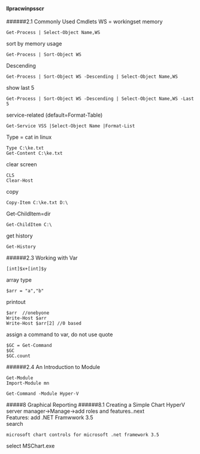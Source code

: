 #### llpracwinpsscr
######2.1 Commonly Used Cmdlets
WS = workingset memory
```
Get-Process | Select-Object Name,WS
```
sort by memory usage
```
Get-Process | Sort-Object WS
```
Descending
```
Get-Process | Sort-Object WS -Descending | Select-Object Name,WS
```
show last 5
```
Get-Process | Sort-Object WS -Descending | Select-Object Name,WS -Last 5
```

service-related (default=Format-Table)
```
Get-Service VSS |Select-Object Name |Format-List
```
Type = cat in linux
```
Type C:\ke.txt
Get-Content C:\ke.txt
```
clear screen
```
CLS
Clear-Host
```
copy
```
Copy-Item C:\ke.txt D:\
```
Get-ChildItem=dir
```
Get-ChildItem C:\
```
get history
```
Get-History
```
######2.3 Working with Var
```
[int]$x+[int]$y
```
array type
```
$arr = "a","b"
```
printout
```
$arr  //onebyone
Write-Host $arr
Write-Host $arr[2] //0 based
```
assign a command to var, do not use quote
```
$GC = Get-Command
$GC
$GC.count
```
######2.4 An Introduction to Module
```
Get-Module
Import-Module mn
```
```
Get-Command -Module Hyper-V
```
#####8 Graphical Reporting
######8.1 Creating a Simple Chart
HyperV server manager->Manage->add roles and features..next  
Features: add .NET Framwwork 3.5  
search
```
microsoft chart controls for microsoft .net framework 3.5
```
select MSChart.exe
